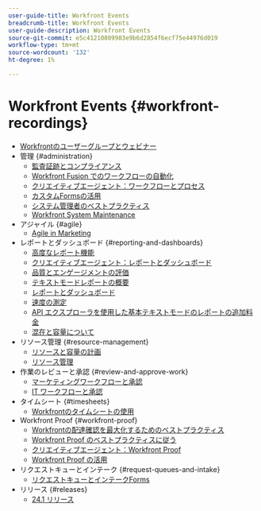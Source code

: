 ```yaml
---
user-guide-title: Workfront Events
breadcrumb-title: Workfront Events
user-guide-description: Workfront Events
source-git-commit: e5c41210809983e9b6d2854f6ecf75e44976d019
workflow-type: tm+mt
source-wordcount: '132'
ht-degree: 1%

---
```



# Workfront Events {#workfront-recordings}

+ [Workfrontのユーザーグループとウェビナー](overview.md)
+ 管理 {#administration}
   + [監査証跡とコンプライアンス](user-groups/audit-trails-and-compliance.md)
   + [Workfront Fusion でのワークフローの自動化](user-groups/automating-workflows-with-workfront-fusion.md)
   + [クリエイティブエージェント：ワークフローとプロセス](user-groups/creative-agencies-workflows-and-process.md)
   + [カスタムFormsの活用](user-groups/leveraging-custom-forms.md)
   + [システム管理者のベストプラクティス](user-groups/system-admin-best-practices.md)
   + [Workfront System Maintenance](user-groups/workfront-system-maintenance.md)
+ アジャイル {#agile}
   + [Agile in Marketing](user-groups/agile-in-marketing.md)
+ レポートとダッシュボード {#reporting-and-dashboards}
   + [高度なレポート機能](user-groups/advanced-reporting.md)
   + [クリエイティブエージェント：レポートとダッシュボード](user-groups/creative-agencies-reporting-and-dashboards.md)
   + [品質とエンゲージメントの評価](webinars/gauging-quality-and-engagement.md)
   + [テキストモードレポートの概要](webinars/introduction-to-text-mode-reporting.md)
   + [レポートとダッシュボード](user-groups/reporting-and-dashboards.md)
   + [速度の測定](webinars/measuring-velocity.md)
   + [API エクスプローラを使用した基本テキストモードのレポートの追加料金](webinars/supercharge-basic-text-mode-reporting-using-the-api-explorer.md)
   + [混在と容量について](webinars/understanding-mix-and-capacity.md)
+ リソース管理 {#resource-management}
   + [リソースと容量の計画](user-groups/resource-and-capacity-planning.md)
   + [リソース管理](user-groups/resource-management.md)
+ 作業のレビューと承認 {#review-and-approve-work}
   + [マーケティングワークフローと承認](user-groups/marketing-workflows-and-approvals.md)
   + [IT ワークフローと承認](user-groups/it-workflows-and-approvals.md)
+ タイムシート {#timesheets}
   + [Workfrontのタイムシートの使用](user-groups/utilizing-timesheets-in-workfront.md)
+ Workfront Proof {#workfront-proof}
   + [Workfrontの配達確認を最大化するためのベストプラクティス](webinars/best-practices-to-maximize-workfront-proof.md)
   + [Workfront Proof のベストプラクティスに従う](webinars/follow-up-to-workfront-proof-best-practices.md)
   + [クリエイティブエージェント：Workfront Proof](user-groups/creative-agencies-workfront-proof.md)
   + [Workfront Proof の活用](user-groups/leveraging-workfront-proof.md)
+ リクエストキューとインテーク {#request-queues-and-intake}
   + [リクエストキューとインテークForms](user-groups/request-queues-and-intake-forms.md)
+ リリース {#releases}
   + [24.1 リリース](webinars/24-1-release-webinar.md)